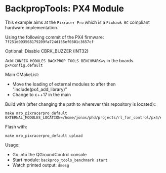 # BackpropTools: PX4 Module

This example aims at the `Pixracer Pro` which is a `Pixhawk 6C` compliant hardware implementation.

Using the following commit of the PX4 firmware: `7f251d093568179209fa724d155ef0301c3657cf`

Optional: Disable CBRK_BUZZER (INT32)

Add `CONFIG_MODULES_BACKPROP_TOOLS_BENCHMARK=y` in the boards `px4config.default`

Main CMakeList:
- Move the loading of external modules to after then "include(px4_add_library)"
- Change to c++17 in the main

Build with (after changing the path to wherever this repository is located)::
```
make mro_pixracerpro_default EXTERNAL_MODULES_LOCATION=/home/jonas/phd/projects/rl_for_control/px4/external_modules
```
Flash with:
```
make mro_pixracerpro_default upload
```


Usage:
- Go into the QGroundControl console
- Start module: `backprop_tools_benchmark start`
- Watch printed output: `dmesg`